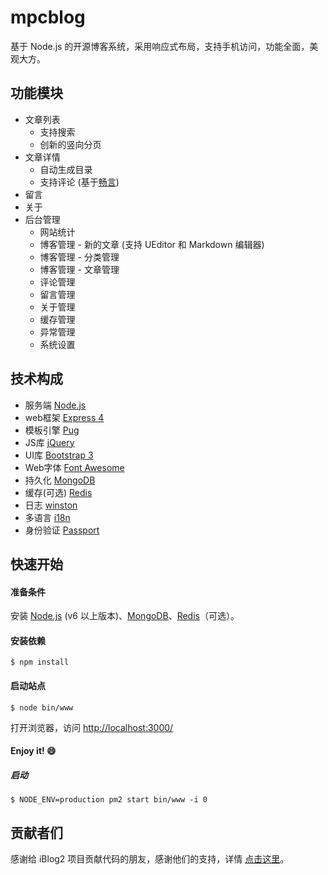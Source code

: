 # mpcblog
基于 Node.js 的开源博客系统，采用响应式布局，支持手机访问，功能全面，美观大方。  
## 功能模块
* 文章列表
  * 支持搜索
  * 创新的竖向分页
* 文章详情
  * 自动生成目录
  * 支持评论 (基于[畅言](http://changyan.kuaizhan.com/))
* 留言
* 关于
* 后台管理
  * 网站统计  
  * 博客管理 - 新的文章 (支持 UEditor 和 Markdown 编辑器)  
  * 博客管理 - 分类管理  
  * 博客管理 - 文章管理  
  * 评论管理  
  * 留言管理  
  * 关于管理  
  * 缓存管理  
  * 异常管理  
  * 系统设置  

## 技术构成
* 服务端 [Node.js](https://nodejs.org/)
* web框架 [Express 4](http://expressjs.com/)
* 模板引擎 [Pug](https://pugjs.org/)
* JS库 [jQuery](http://jquery.com/)
* UI库 [Bootstrap 3](http://getbootstrap.com/)
* Web字体 [Font Awesome](https://fontawesome.com/)
* 持久化 [MongoDB](https://www.mongodb.org/)
* 缓存(可选) [Redis](http://redis.io/)
* 日志 [winston](https://github.com/winstonjs/winston/)
* 多语言 [i18n](https://github.com/mashpie/i18n-node)
* 身份验证 [Passport](http://www.passportjs.org/)

## 快速开始
#### 准备条件
安装 [Node.js](https://nodejs.org/en/download/) (v6 以上版本)、[MongoDB](https://www.mongodb.org/downloads/)、[Redis](http://redis.io/download/)（可选）。  
#### 安装依赖
```Shell
$ npm install
```

#### 启动站点  

```Shell
$ node bin/www 
```

打开浏览器，访问 [http://localhost:3000/](http://localhost:3000)
#### Enjoy it! :smile:


##### 启动
```Shell
$ NODE_ENV=production pm2 start bin/www -i 0
```

## 贡献者们
感谢给 iBlog2 项目贡献代码的朋友，感谢他们的支持，详情 [点击这里](https://github.com/eshengsky/iBlog2/graphs/contributors)。

